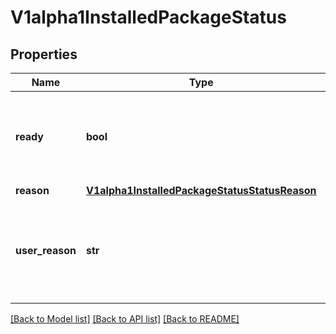 # V1alpha1InstalledPackageStatus

## Properties
Name | Type | Description | Notes
------------ | ------------- | ------------- | -------------
**ready** | **bool** | An indication of whether the installation is ready or not | [optional] 
**reason** | [**V1alpha1InstalledPackageStatusStatusReason**](V1alpha1InstalledPackageStatusStatusReason.md) |  | [optional] 
**user_reason** | **str** | Optional text to return for user context, which may be plugin specific. | [optional] 

[[Back to Model list]](../README.md#documentation-for-models) [[Back to API list]](../README.md#documentation-for-api-endpoints) [[Back to README]](../README.md)

